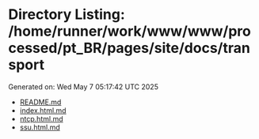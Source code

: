 # Directory Listing: /home/runner/work/www/www/processed/pt_BR/pages/site/docs/transport
Generated on: Wed May  7 05:17:42 UTC 2025

- [README.md](README.md)
- [index.html.md](index.html.md)
- [ntcp.html.md](ntcp.html.md)
- [ssu.html.md](ssu.html.md)
